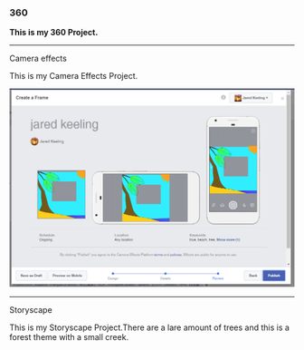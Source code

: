 ### 360

**This is my 360 Project.**

 <script src="//360.vizor.io/scripts/embed.js" data-vizorurl="https://360.vizor.io/embed/v/n8bnn" ></script>
 
 ***

Camera effects 

This is my Camera Effects Project.

![Jkeelingbeach](https://github.com/Buddy123456/Buddy123456.github.io/blob/master/Jkeelingbeach.PNG?raw=true "Optional Title")

***

Storyscape 

This is my Storyscape Project.There are a lare amount of trees and this is a forest theme with a small creek.

<script src="//360.vizor.io/scripts/embed.js" data-vizorurl="https://patches.vizor.io/embed/jkeel1234/forest-copy-copy-copy-copy-copy" ></script>
